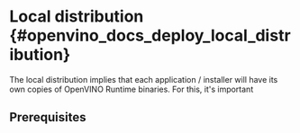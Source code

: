 # Local distribution {#openvino_docs_deploy_local_distribution}

The local distribution implies that each application / installer will have its own copies of OpenVINO Runtime binaries. For this, it's important 

## Prerequisites


